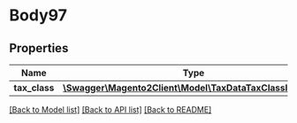 # Body97

## Properties
Name | Type | Description | Notes
------------ | ------------- | ------------- | -------------
**tax_class** | [**\Swagger\Magento2Client\Model\TaxDataTaxClassInterface**](TaxDataTaxClassInterface.md) |  | 

[[Back to Model list]](../README.md#documentation-for-models) [[Back to API list]](../README.md#documentation-for-api-endpoints) [[Back to README]](../README.md)



